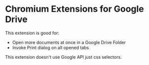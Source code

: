 # Chromium Extensions for Google Drive
This extension is good for:
* Open more documents at once in a Google Drive Folder
* Invoke Print dialog on all opened tabs

This extension doesn't use Google API just css selectors.